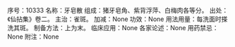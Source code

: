 序号：10333
名称：牙皂散
组成：猪牙皂角、紫背浮萍、白梅肉各等分。
出处：《仙拈集》卷二。
主治：雀斑。
加减：None
功效：None
用法用量：每洗面时搽洗其斑。
制备方法：上为末。
临床应用：None
各家论述：None
用药禁忌：None
附注：None
